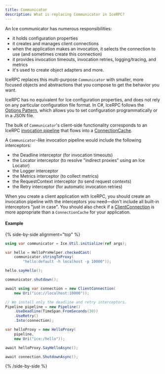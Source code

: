 ```yaml
---
title: Communicator
description: What is replacing Communicator in IceRPC?
---
```


An Ice communicator has numerous responsibilities:

- it holds configuration properties
- it creates and manages client connections
- when the application makes an invocation, it selects the connection to use (and sometimes create this connection)
- it provides invocation timeouts, invocation retries, logging/tracing, and metrics
- it's used to create object adapters
  and more.

IceRPC replaces this multi-purpose `Communicator` with smaller, more focused objects and abstractions that you compose
to get the behavior you want.

IceRPC has no equivalent for Ice configuration properties, and does not rely on any particular configuration file
format. In C#, IceRPC follows the [Options Pattern][options-pattern], which allows you to set configuration
programmatically or in a JSON file.

The bulk of `Communicator`'s client-side functionality corresponds to an IceRPC [invocation
pipeline][invocation-pipeline] that flows into a [ConnectionCache].

A `Communicator`-like invocation pipeline would include the following interceptors:

- the Deadline interceptor (for invocation timeouts)
- the Locator interceptor (to resolve "indirect proxies" using an Ice Locator)
- the Logger interceptor
- the Metrics interceptor (to collect metrics)
- the RequestContext interceptor (to send request contexts)
- the Retry interceptor (for automatic invocation retries)

When you create a client application with IceRPC, you should create an invocation pipeline with the interceptors you
need—don't include all built-in interceptors "just in case". You should also check if a [ClientConnection] is more
appropriate than a `ConnectionCache` for your application.

#### Example

{% side-by-side alignment="top" %}

```csharp {% title="Simple client with Ice for C#" %}
using var communicator = Ice.Util.initialize(ref args);

var hello = HelloPrxHelper.checkedCast(
    communicator.stringToProxy(
        "hello:default -h localhost -p 10000"));

hello.sayHello();

communicator.shutdown();
```

```csharp {% title="Similar client with IceRPC for C#" %}
await using var connection = new ClientConnection(
    new Uri("ice://localhost:10000"));

// We install only the deadline and retry interceptors.
Pipeline pipeline = new Pipeline()
    .UseDeadline(TimeSpan.FromSeconds(30))
    .UseRetry()
    .Into(connection);

var helloProxy = new HelloProxy(
    pipeline,
    new Uri("ice:/hello"));

await helloProxy.SayHelloAsync();

await connection.ShutdownAsync();
```

{% /side-by-side %}

[invocation-pipeline]: /icerpc/invocation/invocation-pipeline

[options-pattern]: https://learn.microsoft.com/en-us/dotnet/core/extensions/options

[ClientConnection]: csharp:IceRpc.ClientConnection
[ConnectionCache]: csharp:IceRpc.ConnectionCache
